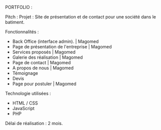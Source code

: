 PORTFOLIO : 

Pitch : 
Projet : Site de présentation et de contact pour une société dans le batiment.

Fonctionnalités : 

- Back Office (interface admin).                    |      Magomed
- Page de présentation de l'entreprise              |      Magomed
- Services proposés                                 |      Magomed
- Galerie des réalisation                           |      Magomed
- Page de contact                                   |      Magomed
- A propos de nous                                  |      Magomed
- Témoignage
- Devis
- Page pour postuler                                |      Magomed


Technologie utilisées : 

- HTML / CSS
- JavaScript
- PHP


Délai de réalisation : 2 mois.

